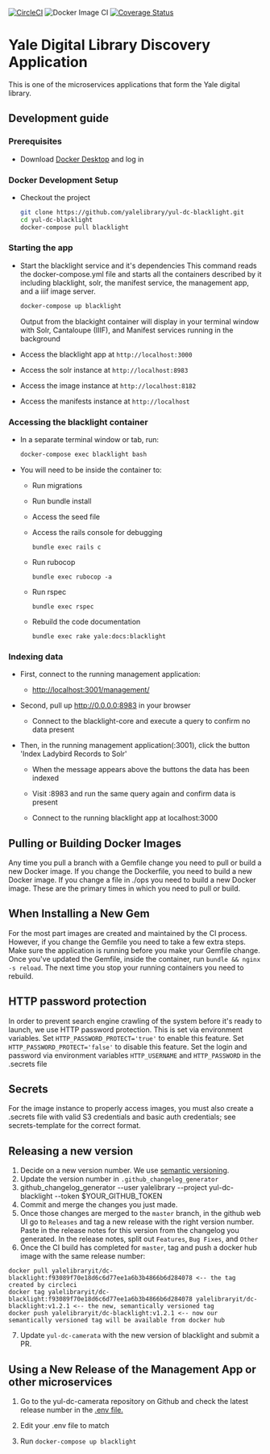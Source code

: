[![CircleCI](https://circleci.com/gh/yalelibrary/yul-dc-blacklight/tree/master.svg?style=svg)](https://circleci.com/gh/yalelibrary/yul-dc-blacklight/tree/master) ![Docker Image CI](https://github.com/yalelibrary/yul-dc-blacklight/workflows/Docker%20Image%20CI/badge.svg) [![Coverage Status](https://coveralls.io/repos/github/yalelibrary/yul-dc-blacklight/badge.svg?branch=master)](https://coveralls.io/github/yalelibrary/yul-dc-blacklight?branch=master)

# Yale Digital Library Discovery Application

This is one of the microservices applications that form the Yale digital library.

## Development guide

### Prerequisites

- Download [Docker Desktop](https://www.docker.com/products/docker-desktop) and log in

### Docker Development Setup

- Checkout the project

  ```bash
  git clone https://github.com/yalelibrary/yul-dc-blacklight.git
  cd yul-dc-blacklight
  docker-compose pull blacklight
  ```

### Starting the app

- Start the blacklight service and it's dependencies This command reads the docker-compose.yml file and starts all the containers described by it including blacklight, solr, the manifest service, the management app, and a iiif image server.

  ```bash
  docker-compose up blacklight
  ```

  Output from the blackight container will display in your terminal window with Solr, Cantaloupe (IIIF), and Manifest services running in the background

- Access the blacklight app at `http://localhost:3000`

- Access the solr instance at `http://localhost:8983`

- Access the image instance at `http://localhost:8182`

- Access the manifests instance at `http://localhost`

### Accessing the blacklight container

- In a separate terminal window or tab, run:

  ```bash
  docker-compose exec blacklight bash
  ```

- You will need to be inside the container to:

  - Run migrations
  - Run bundle install
  - Access the seed file
  - Access the rails console for debugging

    ```
    bundle exec rails c
    ```

  - Run rubocop

    ```
    bundle exec rubocop -a
    ```

  - Run rspec

    ```
    bundle exec rspec
    ```

  - Rebuild the code documentation

    ```
    bundle exec rake yale:docs:blacklight
    ```

### Indexing data

- First, connect to the running management application:

  - <http://localhost:3001/management/>

- Second, pull up <http://0.0.0.0:8983> in your browser

  - Connect to the blacklight-core and execute a query to confirm no data present

- Then, in the running management application(:3001), click the button 'Index Ladybird Records to Solr'

  - When the message appears above the buttons the data has been indexed

  - Visit :8983 and run the same query again and confirm data is present

  - Connect to the running blacklight app at localhost:3000

## Pulling or Building Docker Images

Any time you pull a branch with a Gemfile change you need to pull or build a new Docker image. If you change the Dockerfile, you need to build a new Docker image. If you change a file in ./ops you need to build a new Docker image. These are the primary times in which you need to pull or build.

## When Installing a New Gem

For the most part images are created and maintained by the CI process. However, if you change the Gemfile you need to take a few extra steps. Make sure the application is running before you make your Gemfile change. Once you've updated the Gemfile, inside the container, run `bundle && nginx -s reload`. The next time you stop your running containers you need to rebuild.

## HTTP password protection

In order to prevent search engine crawling of the system before it's ready to launch, we use HTTP password protection. This is set via environment variables. Set `HTTP_PASSWORD_PROTECT='true'` to enable this feature. Set `HTTP_PASSWORD_PROTECT='false'` to disable this feature. Set the login and password via environment variables `HTTP_USERNAME` and `HTTP_PASSWORD` in the .secrets file

## Secrets

For the image instance to properly access images, you must also create a .secrets file with valid S3 credentials and basic auth credentials; see secrets-template for the correct format.

## Releasing a new version

1. Decide on a new version number. We use [semantic versioning](https://semver.org/).
2. Update the version number in `.github_changelog_generator`
3. github_changelog_generator --user yalelibrary --project yul-dc-blacklight --token $YOUR_GITHUB_TOKEN
4. Commit and merge the changes you just made.
5. Once those changes are merged to the `master` branch, in the github web UI go to `Releases` and tag a new release with the right version number. Paste in the release notes for this version from the changelog you generated. In the release notes, split out `Features`, `Bug Fixes`, and `Other`
6. Once the CI build has completed for `master`, tag and push a docker hub image with the same release number:

  ```
  docker pull yalelibraryit/dc-blacklight:f93089f70e18d6c6d77ee1a6b3b4866b6d284078 <-- the tag created by circleci
  docker tag yalelibraryit/dc-blacklight:f93089f70e18d6c6d77ee1a6b3b4866b6d284078 yalelibraryit/dc-blacklight:v1.2.1 <-- the new, semantically versioned tag
  docker push yalelibraryit/dc-blacklight:v1.2.1 <-- now our semantically versioned tag will be available from docker hub
  ```

7. Update `yul-dc-camerata` with the new version of blacklight and submit a PR.

## Using a New Release of the Management App or other microservices

1. Go to the yul-dc-camerata repository on Github and check the latest release number in the [.env file.](https://github.com/yalelibrary/yul-dc-camerata/blob/master/.env)

2. Edit your .env file to match

3. Run `docker-compose up blacklight`
